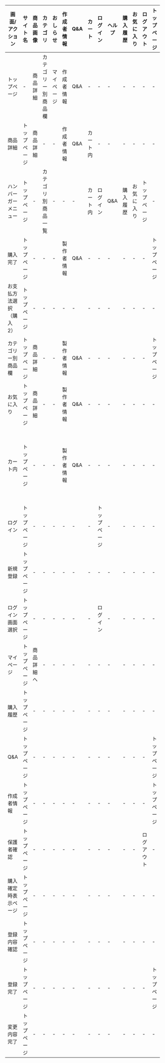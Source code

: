 |画面/アクション|サイト名|商品画像|カテゴリ|おしらせ|作成者情報|Q&A|カート|ログイン|ヘルプ|購入履歴|お気に入り|ログアウト|トップページ|確定|変更|登録|新規登録|検索|
|---------------|--------|-------|--------|--------|---------|---|------|--------|-----|---------|---------|----------|------------|---|----|----|--------|----|
|トップページ|-|商品詳細|カテゴリー別商品欄|マイページ|作成者情報|Q&A|-|-|-|-|-|-|-|-|-|-|-|-|
|商品詳細|トップページ|商品詳細|-|-|作成者情報|Q&A|カート内|-|-|-|-|-|-|-|-|-|-|-|
|ハンバーガーメニュー|トップページ|-|カテゴリ別商品一覧|-|-|-|カート内|ログイン|Q&A|購入履歴|お気に入り|トップページ|-|-|変更|-|-|-|
|購入完了|トップページ|-|-|-|製作者情報|Q&A|-|-|-|-|-|-|トップページ|-|-|-|-|-|
|お支払方法選択（購入2）|トップページ|-|-|-|-|-|-|-|-|-|-|-|-|購入完了|マイページ|-|-|-|
|カテゴリー別商品欄|トップページ|商品詳細|-|-|製作者情報|Q&A|-|-|-|-|-|-|トップページ|-|-|-|-|-|
|お気に入り|トップページ|商品詳細|-|-|製作者情報|Q&A|-|-|-|-|-|-|-|-|トップページ|-|-|-|-|-|
|カート内|トップページ|-|-|-|製作者情報|Q&A|-|-|-|-|-|-|-|購入確定時表示ページ|-|-|-|-|
|ログイン|トップページ|-|-|-|-|-|-|トップページ|-|-|-|-|-|-|-|-|-|-|
|新規登録|トップページ|-|-|-|-|-|-|-|-|-|-|-|-|-|-|トップページ|-|-|
|ログイン画面選択|トップページ|-|-|-|-|-|-|ログイン|-|-|-|-|-|-|-|-|新規登録|-|
|マイページ|トップページ|商品詳細へ|-|-|-|-|-|-|-|-|-|-|-|-|-|-|-|-|
|購入履歴|トップページ|-|-|-|-|-|-|-|-|-|-|-|-|-|-|-|-|購入履歴|
|Q&A|トップページ|-|-|-|-|-|-|-|-|-|-|-|トップページ|-|-|-|-|-|
|作成者情報|トップページ|-|-|-|-|-|-|-|-|-|-|-|トップページ|-|-|-|-|-|
|保護者確認|トップページ|-|-|-|-|-|-|-|-|-|-|ログアウト|-|-|-|-|-|-|
|購入確定時表示ページ|トップページ|-|-|-|-|-|-|-|-|-|-|-|-|購入2|-|-|-|-|
|登録内容確認|トップページ|-|-|-|-|-|-|-|-|-|-|-|-|-|-|登録完了|-|-|
|登録完了|トップページ|-|-|-|-|-|-|-|-|-|-|-|トップページ|-|-|-|-|-|
|変更内容完了|トップページ|-|-|-|-|-|-|-|-|-|-|-|-|とっぷ|-|-|-|-|-|
